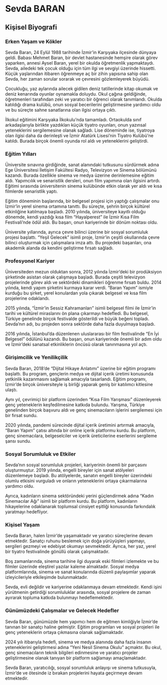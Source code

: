 # Sevda BARAN

## Kişisel Biyografi

### Erken Yaşam ve Kökler

Sevda Baran, 24 Eylül 1988 tarihinde İzmir’in Karşıyaka ilçesinde dünyaya geldi. Babası Mehmet Baran, bir devlet hastanesinde hemşire olarak görev yaparken, annesi Aysel Baran, yerel bir okulda öğretmenlik yapmaktaydı. Sevda, ailedeki tek çocuk olduğu için tüm ilgi ve sevgiyi üzerinde hissetti. Küçük yaşlarından itibaren öğrenmeye aç bir zihin yapısına sahip olan Sevda, her zaman sorular sorarak ve çevresini gözlemleyerek büyüdü.

Çocukluğu, yaz aylarında ailecek gidilen deniz tatillerinde kitap okumak ve deniz kenarında oyunlar oynamakla doluydu. Okul çağına geldiğinde, öğretmenleri tarafından zeki ve yaratıcı bir öğrenci olarak tanımlandı. Okulda katıldığı drama kulübü, onun sosyal becerilerini geliştirmesine yardımcı oldu ve bu süreçte sahne sanatlarına olan ilgisi ortaya çıktı.

İlkokul eğitimini Karşıyaka İlkokulu’nda tamamladı. Ortaokulda sınıf arkadaşlarıyla birlikte yazdıkları küçük tiyatro oyunları, onun yazınsal yeteneklerini sergilemesine olanak sağladı. Lise döneminde ise, tiyatroya olan ilgisi daha da derinleşti ve İzmir Atatürk Lisesi’nin Tiyatro Kulübü’ne katıldı. Burada birçok önemli oyunda rol aldı ve yeteneklerini geliştirdi.

### Eğitim Yılları

Üniversite sınavına girdiğinde, sanat alanındaki tutkusunu sürdürmek adına Ege Üniversitesi İletişim Fakültesi Radyo, Televizyon ve Sinema bölümünü kazandı. Burada özellikle sinema ve medya üzerine derinlemesine eğitim aldı. Yapımcılık ve senaristlik dersleri, onun film yapımına olan ilgisini artırdı. Eğitimi sırasında üniversitenin sinema kulübünde etkin olarak yer aldı ve kısa filmlerde senaristlik yaptı.

Eğitim döneminin başlarında, bir belgesel projesi için yaptığı çalışmalar onu İzmir’in yerel sinema ortamına tanıttı. Bu süreçte, şehrin birçok kültürel etkinliğine katılmaya başladı. 2010 yılında, üniversiteye kayıtlı olduğu dönemde, kendi yazdığı kısa film “Hayalperest” ile İzmir Kısa Film Festivali’nde ödül aldı. Bu başarı, onun kariyerinde bir dönüm noktası oldu. 

Üniversite yıllarında, ayrıca çevre bilinci üzerine bir sosyal sorumluluk projesi başlattı. “Yeşil Gelecek” isimli proje, İzmir’in çeşitli okullarında çevre bilinci oluşturmak için çalışmalara imza attı. Bu projedeki başarıları, ona akademik alanda da kendini geliştirme fırsatı sağladı.

### Profesyonel Kariyer

Üniversiteden mezun olduktan sonra, 2012 yılında İzmir’deki bir prodüksiyon şirketinde asistan olarak çalışmaya başladı. Burada çeşitli televizyon projelerinde görev aldı ve sektördeki dinamikleri öğrenme fırsatı buldu. 2014 yılında, kendi yapım şirketini kurmaya karar verdi. “Baran Yapım” ismiyle kurduğu bu şirket, yerel konulardan yola çıkarak belgesel ve kısa film projelerine odaklandı.

2015 yılında, “İzmir’in Sessiz Kahramanları” isimli belgesel filmi ile İzmir’in tarihi ve kültürel miraslarını ön plana çıkarmayı hedefledi. Bu belgesel, Türkiye genelinde birçok festivalde gösterildi ve büyük beğeni topladı. Sevda’nın adı, bu projeden sonra sektörde daha fazla duyulmaya başladı.

2016 yılında, İstanbul’da düzenlenen uluslararası bir film festivalinde “En İyi Belgesel” ödülünü kazandı. Bu başarı, onun kariyerinde önemli bir adım oldu ve İzmir’deki sanatsal etkinliklerin öncüsü olarak tanınmasına yol açtı. 

### Girişimcilik ve Yenilikçilik

Sevda Baran, 2018’de “Dijital Hikaye Anlatımı” üzerine bir eğitim programı başlattı. Bu program, gençlerin medya ve dijital içerik üretimi konusunda yetkinlik kazanmasını sağlamak amacıyla tasarlandı. Eğitim programı, İzmir’de birçok üniversiteyle iş birliği yaparak geniş bir katılımcı kitlesine ulaştı.

Aynı yıl, çevrimiçi bir platform üzerinden “Kısa Film Yarışması” düzenleyerek genç yeteneklerin keşfedilmesine katkıda bulundu. Yarışma, Türkiye genelinden birçok başvuru aldı ve genç sinemacıların işlerini sergilemesi için bir fırsat sundu.

2020 yılında, pandemi sürecinde dijital içerik üretimini artırmak amacıyla, “Baran Yapım” çatısı altında bir online içerik platformu kurdu. Bu platform, genç sinemacılara, belgeselciler ve içerik üreticilerine eserlerini sergileme şansı sundu. 

### Sosyal Sorumluluk ve Etkiler

Sevda’nın sosyal sorumluluk projeleri, kariyerinin önemli bir parçasını oluşturmuştur. 2019 yılında, engelli bireyler için sanat atölyeleri düzenlemeye başladı. Bu atölyelerde, sanatın engelli bireyler üzerindeki olumlu etkisini vurguladı ve onların yeteneklerini ortaya çıkarmalarına yardımcı oldu. 

Ayrıca, kadınların sinema sektöründeki yerini güçlendirmek adına “Kadın Sinemacılar Ağı” isimli bir platform kurdu. Bu platform, kadınların hikayelerine odaklanarak toplumsal cinsiyet eşitliği konusunda farkındalık yaratmayı hedefliyor.

### Kişisel Yaşam

Sevda Baran, halen İzmir’de yaşamaktadır ve yaratıcı süreçlerine devam etmektedir. Sanatçı ruhunu beslemek için doğa yürüyüşleri yapmayı, sergileri gezmeyi ve edebiyat okumayı sevmektedir. Ayrıca, her yaz, yerel bir tiyatro festivalinde gönüllü olarak çalışmaktadır.

Boş zamanlarında, sinema tarihine ilgi duyarak eski filmleri izlemekte ve bu filmler üzerinde eleştirel yazılar kaleme almaktadır. Sosyal medya platformlarında, sinema ve sanat konularında düzenli paylaşımlar yaparak izleyicileriyle etkileşimde bulunmaktadır.

Sevda, evli değildir ve kariyerine odaklanmaya devam etmektedir. Kendi işini yürütmenin getirdiği sorumluluklar arasında, sosyal projelere de zaman ayırarak topluma katkıda bulunmayı hedeflemektedir.

### Günümüzdeki Çalışmalar ve Gelecek Hedefler

Sevda Baran, günümüzde hem yapımcı hem de eğitmen kimliğiyle İzmir’de tanınan bir sanatçı haline gelmiştir. Eğitim programları ve sosyal projeleri ile genç yeteneklerin ortaya çıkmasına olanak sağlamaktadır.

2024 yılı itibarıyla hedefi, sinema ve medya alanında daha fazla insanın yeteneklerini geliştirmesi adına “Yeni Nesil Sinema Okulu” açmaktır. Bu okul, genç sinemacıların teknik bilgileri edinmesine ve yaratıcı projeler geliştirmesine olanak tanıyan bir platform sağlamayı amaçlamaktadır.

Sevda Baran, yaratıcılığı, sosyal sorumluluk anlayışı ve sinema tutkusuyla, İzmir’de ve ötesinde iz bırakan projelerini hayata geçirmeye devam etmektedir.